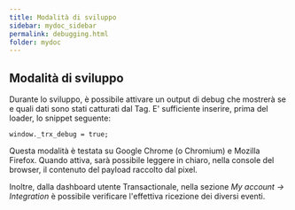 ```yaml
---
title: Modalità di sviluppo
sidebar: mydoc_sidebar
permalink: debugging.html
folder: mydoc
---
```


## Modalità di sviluppo

Durante lo sviluppo, è possibile attivare un output di debug che mostrerà se e quali dati sono stati catturati dal Tag.
E' sufficiente inserire, prima del loader, lo snippet seguente:

```
window._trx_debug = true;
```

Questa modalità è testata su Google Chrome (o Chromium) e Mozilla Firefox.
Quando attiva, sarà possibile leggere in chiaro, nella console del browser, il contenuto del payload raccolto dal pixel.

Inoltre, dalla dashboard utente Transactionale, nella sezione *My account -> Integration* è possibile verificare l'effettiva ricezione dei diversi eventi.